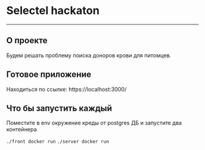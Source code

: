# Selectel hackaton
___
## О проекте 
Будем решать проблему поиска доноров крови для питомцев.
## Готовое приложение
Находиться по ссылке: https://localhost:3000/
## Что бы запустить каждый 
Поместите в env окружение креды от postgres ДБ и запустите два контейнера 

```./front docker run```
```./server docker run```